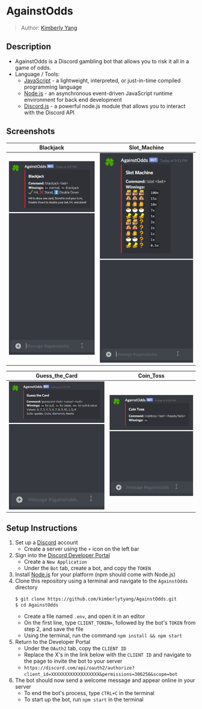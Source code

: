 # AgainstOdds
 > Author: [Kimberly Yang](https://github.com/kimberlytyang)

## Description
* AgainstOdds is a Discord gambling bot that allows you to risk it all in a game of odds.
* Language / Tools:
    * [JavaScript](https://developer.mozilla.org/en-US/docs/Web/JavaScript) - a lightweight, interpreted, or just-in-time compiled programming language
    * [Node.js](https://nodejs.org/en/about/) - an asynchronous event-driven JavaScript runtime environment for back end development
    * [Discord.js](https://discord.js.org/#/) - a powerful node.js module that allows you to interact with the Discord API

## Screenshots
| Blackjack | Slot_Machine |
| :-: | :-: |
| <img src="res/bjinstructions.png" alt="blackjack_instructions" width="375"> <img src="res/blackjack.gif" alt="blackjack" width="375"> | <img src="res/slotinstructions.png" alt="slot_instructions" width="375"> <img src="res/slot.gif" alt="slot" width="375"> |

| Guess_the_Card | Coin_Toss |
| :-: | :-: |
| <img src="res/gcinstructions.png" alt="guesscard_instructions" width="375"> <img src="res/guesscard.gif" alt="guesscard" width="375"> | <img src="res/ctinstructions.png" alt="cointoss_instructions" width="375"> <img src="res/cointoss.gif" alt="cointoss" width="375"> |

## Setup Instructions
1. Set up a [Discord](https://discord.com/) account
    - Create a server using the `+` icon on the left bar
2. Sign into the [Discord Developer Portal](https://discord.com/developers)
    - Create a `New Application`
    - Under the `Bot` tab, create a bot, and copy the `TOKEN`
3. Install [Node.js](https://nodejs.org/en/download/) for your platform (npm should come with Node.js)
4. Clone this repository using a terminal and navigate to the `AgainstOdds` directory
    ```
    $ git clone https://github.com/kimberlytyang/AgainstOdds.git
    $ cd AgainstOdds
    ```
    - Create a file named `.env`, and open it in an editor
    - On the first line, type `CLIENT_TOKEN=`, followed by the bot's `TOKEN` from step 2, and save the file
    - Using the terminal, run the command `npm install && npm start`
5. Return to the Developer Portal
    - Under the `OAuth2` tab, copy the `CLIENT ID` 
    - Replace the X's in the link below with the `CLIENT ID` and navigate to the page to invite the bot to your server
    - `https://discord.com/api/oauth2/authorize?client_id=XXXXXXXXXXXXXXXXXX&permissions=306256&scope=bot`
6. The bot should now send a welcome message and appear online in your server
    - To end the bot's process, type `CTRL+C` in the terminal
    - To start up the bot, run `npm start` in the terminal
